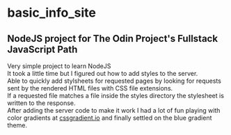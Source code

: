 # basic_info_site

NodeJS project for The Odin Project's Fullstack JavaScript Path
---

Very simple project to learn NodeJS   
It took a little time but I figured out how to add styles to the server.   
Able to quickly add stylsheets for requested pages by looking for requests sent by the rendered HTML files with CSS file extensions.   
If a requested file matches a file inside the styles directory the stylesheet is written to the response.   
After adding the server code to make it work I had a lot of fun playing with color gradients at [cssgradient.io](https://cssgradient.io/) and finally settled on the blue gradient theme.   
